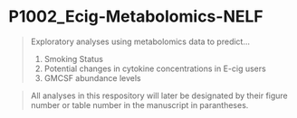 # P1002_Ecig-Metabolomics-NELF


> Exploratory analyses using metabolomics data to predict...
  > 1. Smoking Status
  > 2. Potential changes in cytokine concentrations in E-cig users
  > 3. GMCSF abundance levels

> All analyses in this respository will later be designated by their figure number or table number in the manuscript in parantheses.
